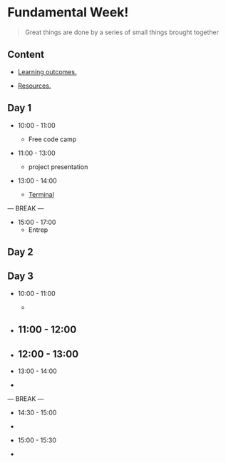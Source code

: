 
# Fundamental Week!

> Great things are done by a series of small things brought together

  

## Content

  

- [Learning outcomes.](./learning-outcomes.md)

- [Resources.](./resources.md)

  

  

## Day 1

  

- 10:00 - 11:00
   - Free code camp 

 - 11:00 - 13:00
    - project presentation

 - 13:00 - 14:00
    - [Terminal](./Terminal.md)

— BREAK —

- 15:00 - 17:00
  - Entrep 



## Day 2
 




## Day 3

- 10:00 - 11:00

  - 

- 11:00 - 12:00
  -  

- 12:00 - 13:00
  - 
 - 13:00 - 14:00
  - 

— BREAK —

 - 14:30 - 15:00
  - 

 - 15:00 - 15:30
  - 




  






